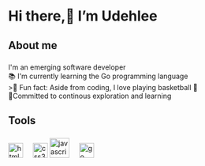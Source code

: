 
<h1 align="left"> Hi there,👋 I’m Udehlee</h1>

###


<h2 align="left">About me</h2>

###

<p align="left">I'm an emerging software developer<br>📚 I'm currently learning the Go programming language<br>>🎲 Fun fact: Aside from coding, I love playing basketball  🥳 <br>📡Committed to continous exploration and learning </p>

###

<h2 align="left">Tools</h2>

###

<div align="left">
  <img src="https://cdn.jsdelivr.net/gh/devicons/devicon/icons/html5/html5-original.svg" height="30" alt="html5 logo"  />
  <img width="12" />
  <img src="https://cdn.jsdelivr.net/gh/devicons/devicon/icons/css3/css3-original.svg" height="30" alt="css3 logo"  />
  <img src="https://cdn.jsdelivr.net/gh/devicons/devicon/icons/javascript/javascript-original.svg" height="40" alt="javascript logo"  />
  <img width="12" />
  <img src="https://cdn.jsdelivr.net/gh/devicons/devicon/icons/python/go-original.svg" height="30" alt="go logo"  />
  <img width="12" />
</div>


<!---
Udehlee/Udehlee is a ✨ special ✨ repository because its `README.md` (this file) appears on your GitHub profile.
You can click the Preview link to take a look at your changes.
--->
